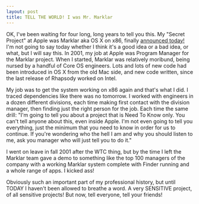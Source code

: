 ```yaml
---
layout: post
title: TELL THE WORLD! I was Mr. Marklar 
---
```

<p>OK, I've been waiting for four long, long years to tell you this. My "Secret Project" at Apple was Marklar aka OS X on x86, finally <a href="http://www.apple.com/pr/library/2005/jun/06intel.html">announced today! </a>I'm not going to say today whether I think it's a good idea or a bad idea, or what, but I will say this. In 2001, my job at Apple was Program Manager for the Marklar project. When I started, Marklar was relatively moribund, being nursed by a handful of Core OS engineers. Lots and lots of new code had been introduced in OS X from the old Mac side, and new code written, since the last release of Rhapsody worked on Intel. </p><p>My job was to get the system working on x86 again and that's what I did. I traced dependencies like there was no tomorrow. I worked with engineers in a dozen different divisions, each time making first contact with the division manager, then finding just the right person for the job. Each time the same drill: "I'm going to tell you about a project that is Need To Know only. You can't tell anyone about this, even inside Apple. I'm not even going to tell you everything, just the minimum that you need to know in order for us to continue. If you're wondering who the hell I am and why you should listen to me, ask you manager who will just tell you to do it." </p><p>I went on leave in fall 2001 after the WTC thing, but by the time I left the Marklar team gave a demo to something like the top 100 managers of the company with a working Marklar system complete with Finder running and a whole range of apps. I kicked ass! </p><p>Obviously such an important part of my professional history, but until TODAY I haven't been allowed to breathe a word. A very SENSITIVE project, of all sensitive projects! But now, tell everyone, tell your friends! </p>
